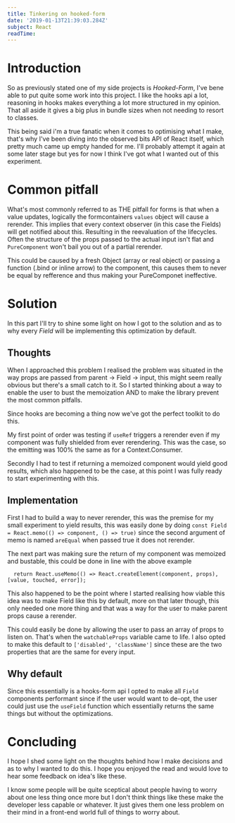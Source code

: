```yaml
---
title: Tinkering on hooked-form
date: '2019-01-13T21:39:03.284Z'
subject: React
readTime: 
---
```


# Introduction

So as previously stated one of my side projects is _Hooked-Form_, I've bene able to put quite some
work into this project.
I like the hooks api a lot, reasoning in hooks makes everything a lot more structured in my opinion.
That all aside it gives a big plus in bundle sizes when not needing to resort to classes.

This being said i'm a true fanatic when it comes to optimising what I make, that's why I've been
diving into the observed bits API of React itself, which pretty much came up empty handed for me.
I'll probably attempt it again at some later stage but yes for now I think I've got what I wanted
out of this experiment.

# Common pitfall

What's most commonly referred to as THE pitfall for forms is that when a value updates, logically
the formcontainers `values` object will cause a rerender. This implies that every context observer
(in this case the Fields) will get notified about this. Resulting in the reevaluation of the lifecycles.
Often the structure of the props passed to the actual input isn't flat and `PureComponent` won't bail you
out of a partial rerender.

This could be caused by a fresh Object (array or real object) or passing a function (.bind or inline arrow) to the component,
this causes them to never be equal by refference and thus making your PureComponet ineffective.

# Solution

In this part I'll try to shine some light on how I got to the solution and as to why every _Field_ will
be implementing this optimization by default.

## Thoughts

When I approached this problem I realised the problem was situated in the way props are passed from parent -> Field -> input,
this might seem really obvious but there's a small catch to it.
So I started thinking about a way to enable the user to bust the memoization AND to make the library prevent
the most common pitfalls.

Since hooks are becoming a thing now we've got the perfect toolkit to do this.

My first point of order was testing if `useRef` triggers a rerender even if my component was fully shielded from ever
rerendering. This was the case, so the emitting was 100% the same as for a Context.Consumer.

Secondly I had to test if returning a memoized component would yield good results, which also happened to be the case,
at this point I was fully ready to start experimenting with this.

## Implementation

First I had to build a way to never rerender, this was the premise for my small experiment to yield results,
this was easily done by doing `const Field = React.memo(() => component, () => true)` since the second argument
of memo is named `areEqual` when passed true it does not rerender.

The next part was making sure the return of my component was memoized and bustable, this could be done in line with
the above example

```
  return React.useMemo(() => React.createElement(component, props), [value, touched, error]);
```

This also happened to be the point where I started realising how viable this idea was to make Field like this by default,
more on that later though, this only needed one more thing and that was a way for the user to make parent props cause a rerender.

This could easily be done by allowing the user to pass an array of props to listen on. That's when the `watchableProps` variable
came to life.
I also opted to make this default to `['disabled', 'className']` since these are the two properties that are the same for every
input.

## Why default

Since this essentially is a hooks-form api I opted to make all `Field` components performant since if the user would want to de-opt,
the user could just use the `useField` function which essentially returns the same things but without the optimizations.

# Concluding

I hope I shed some light on the thoughts behind how I make decisions and as to why I wanted to do this. I hope you
enjoyed the read and would love to hear some feedback on idea's like these. 

I know some people will be quite sceptical about people having to worry about one less thing once more but I don't
think things like these make the developer less capable or whatever. It just gives them one less problem on their mind
in a front-end world full of things to worry about.
